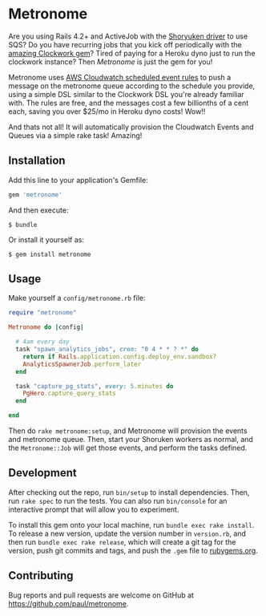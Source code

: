 # Metronome

Are you using Rails 4.2+ and ActiveJob with the [Shoryuken
driver][shoryuken-driver] to use SQS? Do you have recurring jobs that you kick
off periodically with the [amazing Clockwork gem][clockwork]? Tired of paying
for a Heroku dyno just to run the clockwork instance? Then *Metronome* is just
the gem for you!

Metronome uses [AWS Cloudwatch scheduled event rules][cloudwatch-events] to
push a message on the metronome queue according to the schedule you provide,
using a simple DSL similar to the Clockwork DSL you're already familiar with.
The rules are free, and the messages cost a few billionths of a cent each,
saving you over $25/mo in Heroku dyno costs! Wow!!

And thats not all! It will automatically provision the Cloudwatch Events and Queues via a simple rake task! Amazing!

## Installation

Add this line to your application's Gemfile:

```ruby
gem 'metronome'
```

And then execute:

    $ bundle

Or install it yourself as:

    $ gem install metronome

## Usage

Make yourself a `config/metronome.rb` file:

```ruby
require "metronome"

Metronome do |config|

  # 4am every day
  task "spawn_analytics_jobs", cron: "0 4 * * ? *" do
    return if Rails.application.config.deploy_env.sandbox?
    AnalyticsSpawnerJob.perform_later
  end

  task "capture_pg_stats", every: 5.minutes do
    PgHero.capture_query_stats
  end

end
```

Then do `rake metronome:setup`, and Metronome will provision the events and
metronome queue. Then, start your Shoruken workers as normal, and the
`Metronome::Job` will get those events, and perform the tasks defined.

## Development

After checking out the repo, run `bin/setup` to install dependencies. Then, run
`rake spec` to run the tests. You can also run `bin/console` for an interactive
prompt that will allow you to experiment.

To install this gem onto your local machine, run `bundle exec rake install`. To
release a new version, update the version number in `version.rb`, and then run
`bundle exec rake release`, which will create a git tag for the version, push
git commits and tags, and push the `.gem` file to
[rubygems.org](https://rubygems.org).

## Contributing

Bug reports and pull requests are welcome on GitHub at
https://github.com/paul/metronome.

[shoryuken-driver]: https://github.com/phstc/shoryuken/wiki/Rails-Integration-Active-Job
[clockwork]: https://github.com/tomykaira/clockwork
[cloudwatch-events]: http://docs.aws.amazon.com/AmazonCloudWatch/latest/DeveloperGuide/ScheduledEvents.html

